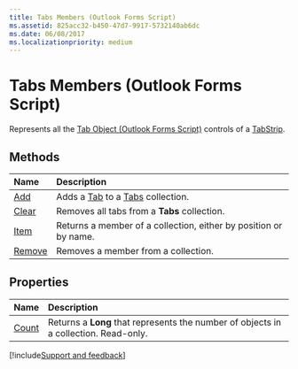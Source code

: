 ```yaml
---
title: Tabs Members (Outlook Forms Script)
ms.assetid: 825acc32-b450-47d7-9917-5732140ab6dc
ms.date: 06/08/2017
ms.localizationpriority: medium
---
```



# Tabs Members (Outlook Forms Script)

Represents all the [Tab Object (Outlook Forms Script)](Outlook.tab.md) controls of a [TabStrip](Outlook.tabstrip.md).


## Methods



|Name|Description|
|:-----|:-----|
| [Add](Outlook.tabs.add.md)|Adds a [Tab](Outlook.tab.md) to a [Tabs](Outlook.tabs.md) collection.|
| [Clear](Outlook.tabs.clear.md)|Removes all tabs from a **Tabs** collection.|
| [Item](Outlook.tabs.item.md)|Returns a member of a collection, either by position or by name.|
| [Remove](Outlook.tabs.remove.md)|Removes a member from a collection.|



## Properties



|Name|Description|
|:-----|:-----|
| [Count](Outlook.tabs.count.md)|Returns a **Long** that represents the number of objects in a collection. Read-only.|

[!include[Support and feedback](~/includes/feedback-boilerplate.md)]